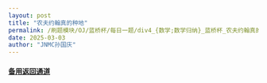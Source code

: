 ```yaml
---
layout: post
title: "农夫约翰真的种地"
permalink: /刷题模块/OJ/蓝桥杯/每日一题/div4_{数学;数学归纳}_蓝桥杯_农夫约翰真的种地.md/
date: 2025-03-03
author: "JNMC孙国庆"
---
```


#### [备用返回通道](../../README.md)
